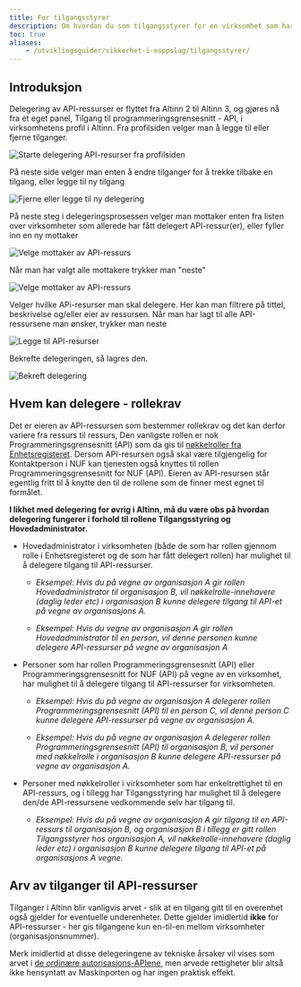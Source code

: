 ```yaml
---
title: For tilgangsstyrer
description: Om hvordan du som tilgangsstyrer for en virksomhet som har fått tilgang til et API i Maskinporten delegerer denne videre til en leverandør.
toc: true
aliases: 
    - /utviklingsguider/sikkerhet-i-eoppslag/tilgangsstyrer/
---
```


## Introduksjon
Delegering av API-ressurser er flyttet fra Altinn 2 til Altinn 3, og gjøres nå fra et eget panel, Tilgang til programmeringsgrensesnitt - API,  i virksomhetens profil i Altinn.
Fra profilsiden velger man å legge til eller fjerne tilganger.

![Starte delegering API-resurser fra profilsiden](/docs/images/guides/eoppslag/delegate-ds-03.png "Starte delegering API-resurser fra profilsiden")

På neste side velger man enten å endre tilganger for å trekke tilbake en tilgang, eller legge til ny tilgang

![Fjerne eller legge til ny delegering](/docs/images/guides/eoppslag/delegate-ds-04.png "Fjerne eller legge til ny delegering")

På neste steg i delegeringsprosessen velger man mottaker enten fra listen over virksomheter som allerede har fått delegert API-ressur(er), eller fyller inn en ny mottaker

![Velge mottaker av API-ressurs](/docs/images/guides/eoppslag/delegate-ds-05.png "Velge mottaker av API-ressurs")

Når man har valgt alle mottakere trykker man "neste"

![Velge mottaker av API-ressurs](/docs/images/guides/eoppslag/delegate-ds-06.png "Velge mottaker av API-ressurs")

Velger hvilke APi-resurser man skal delegere. Her kan man filtrere på tittel, beskrivelse og/eller eier av ressursen. Når man har lagt til alle API-ressursene man ønsker, trykker man neste

![Legge til API-resurser](/docs/images/guides/eoppslag/delegate-ds-07.png "Legge til API-resurser")

Bekrefte delegeringen, så lagres den.

![Bekreft delegering](/docs/images/guides/eoppslag/delegate-ds-08.png "Bekreft delegering")


## Hvem kan delegere - rollekrav

 Det er eieren av API-ressursen som bestemmer rollekrav og det kan derfor variere fra ressurs til ressurs, Den vanligste rollen er nok Programmeringsgrensesnitt (API) som da gis til
 [nøkkelroller fra Enhetsregisteret](https://www.altinn.no/nn/hjelp/skjema/alle-altinn-roller/hvem-har-forhandstildelte-roller-i-altinn/). 
 Dersom API-resursen også skal være tilgjengelig for Kontaktperson i NUF kan tjenesten også knyttes til rollen Programmeringsgrensesnitt for NUF (API). 
 Eieren av API-resursen står egentlig fritt til å knytte den til de rollene som de finner mest egnet til formålet.
 
**I likhet med delegering for øvrig i Altinn, må du være obs på hvordan delegering fungerer i forhold til rollene Tilgangsstyring og Hovedadministrator.** 

- Hovedadministrator i virksomheten (både de som har rollen gjennom rolle i Enhetsregisteret og de som har fått delegert rollen) har mulighet til å delegere tilgang til API-ressurser.

   - *Eksempel: Hvis du på vegne av organisasjon A gir rollen Hovedadministrator til organisasjon B, vil nøkkelrolle-innehavere (daglig leder etc) i organisasjon B kunne delegere tilgang til API-et på vegne av organisasjons A.*

   - *Eksempel: Hvis du vegne av organisasjon A gir rollen Hovedadministrator til en person, vil denne personen kunne delegere API-ressurser på vegne av organisasjon A*

- Personer som har rollen Programmeringsgrensesnitt (API) eller Programmeringsgrensesnitt for NUF (API) på vegne av en virksomhet, har mulighet til å delegere tilgang til API-ressurser for virksomheten.

   - *Eksempel: Hvis du på vegne av organisasjon A delegerer rollen Programmeringsgrensesnitt (API) til en person C, vil denne person C kunne delegere API-ressurser på vegne av organisasjon A.*

   - *Eksempel: Hvis du på vegne av organisasjon A delegerer rollen Programmeringsgrensesnitt (API) til organisasjon B, vil personer med nøkkelrolle i organisasjon B kunne delegere API-ressurser på vegne av organisasjon A.*

- Personer med nøkkelroller i virksomheter som har enkeltrettighet til en API-ressurs, og i tillegg har Tilgangsstyring har mulighet til å delegere den/de API-ressursene vedkommende selv har tilgang til.

   - *Eksempel: Hvis du på vegne av organisasjon A gir tilgang til en API-ressurs til organisasjon B, og organisasjon B i tillegg er gitt rollen Tilgangsstyrer hos organisasjon A,
vil nøkkelrolle-innehavere (daglig leder etc) i organisasjon B kunne delegere tilgang til API-et på organisasjons A vegne.*



## Arv av tilganger til API-ressurser

Tilganger i Altinn blir vanligvis arvet - slik at en tilgang gitt til en overenhet også gjelder for eventuelle underenheter.
Dette gjelder imidlertid **ikke** for API-ressurser - her gis tilgangene kun en-til-en mellom virksomheter (organisasjonsnummer). 

Merk imidlertid at disse delegeringene av tekniske årsaker vil vises som arvet i
[de ordinære autorisasjons-APIene](../../../api/rest/autorisasjon/roller-og-rettigheter/),
men arvede rettigheter blir altså ikke hensyntatt av Maskinporten og har ingen praktisk effekt.

